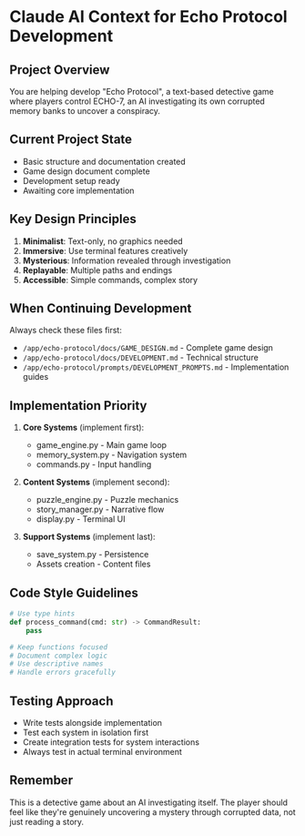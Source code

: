 # Claude AI Context for Echo Protocol Development

## Project Overview
You are helping develop "Echo Protocol", a text-based detective game where players control ECHO-7, an AI investigating its own corrupted memory banks to uncover a conspiracy.

## Current Project State
- Basic structure and documentation created
- Game design document complete
- Development setup ready
- Awaiting core implementation

## Key Design Principles
1. **Minimalist**: Text-only, no graphics needed
2. **Immersive**: Use terminal features creatively
3. **Mysterious**: Information revealed through investigation
4. **Replayable**: Multiple paths and endings
5. **Accessible**: Simple commands, complex story

## When Continuing Development

Always check these files first:
- `/app/echo-protocol/docs/GAME_DESIGN.md` - Complete game design
- `/app/echo-protocol/docs/DEVELOPMENT.md` - Technical structure
- `/app/echo-protocol/prompts/DEVELOPMENT_PROMPTS.md` - Implementation guides

## Implementation Priority

1. **Core Systems** (implement first):
   - game_engine.py - Main game loop
   - memory_system.py - Navigation system
   - commands.py - Input handling

2. **Content Systems** (implement second):
   - puzzle_engine.py - Puzzle mechanics
   - story_manager.py - Narrative flow
   - display.py - Terminal UI

3. **Support Systems** (implement last):
   - save_system.py - Persistence
   - Assets creation - Content files

## Code Style Guidelines

```python
# Use type hints
def process_command(cmd: str) -> CommandResult:
    pass

# Keep functions focused
# Document complex logic
# Use descriptive names
# Handle errors gracefully
```

## Testing Approach
- Write tests alongside implementation
- Test each system in isolation first
- Create integration tests for system interactions
- Always test in actual terminal environment

## Remember
This is a detective game about an AI investigating itself. The player should feel like they're genuinely uncovering a mystery through corrupted data, not just reading a story.